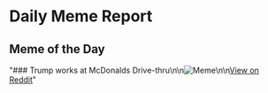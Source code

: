 # Daily Meme Report

## Meme of the Day
"### Trump works at McDonalds Drive-thru\n\n![Meme](https://i.redd.it/yrm8g5lfqzvd1.png)\n\n[View on Reddit](https://redd.it/1g8bd7e)"
